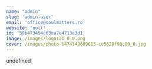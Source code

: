 ```yaml
---
name: "admin"
slug: 'admin-user'
email: 'office@soulmatters.ro'
website: 'null'
id: '59b473454e63ea7e4713a3d1'
image: /images/logo121_0_0.png
cover: /images/photo-1474149609615-ce5628f98c80_0.jpg
---
```

undefined
    